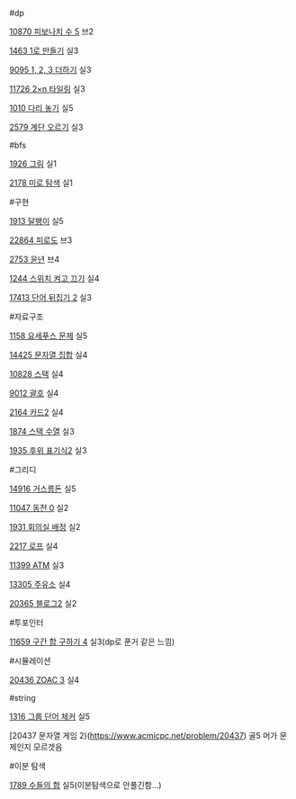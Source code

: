 #dp

[10870 피보나치 수 5](https://www.acmicpc.net/problem/10870)  브2

[1463 1로 만들기](https://www.acmicpc.net/problem/1463) 실3

[9095 1, 2, 3 더하기](https://www.acmicpc.net/problem/9095) 실3

[11726 2×n 타일링](https://www.acmicpc.net/problem/11726) 실3

[1010 다리 놓기](https://www.acmicpc.net/problem/1010) 실5

[2579 계단 오르기](https://www.acmicpc.net/problem/2579) 실3

#bfs

[1926 그림](https://www.acmicpc.net/problem/1926) 실1

[2178 미로 탐색](https://www.acmicpc.net/problem/2178) 실1

#구현

[1913 달팽이](https://www.acmicpc.net/problem/1913) 실5

[22864 피로도](https://www.acmicpc.net/problem/22864) 브3

[2753 윤년](https://www.acmicpc.net/problem/2753) 브4

[1244 스위치 켜고 끄기](https://www.acmicpc.net/problem/1244) 실4

[17413 단어 뒤집기 2](https://www.acmicpc.net/problem/17413) 실3

#자료구조

[1158 요세푸스 문제](https://www.acmicpc.net/problem/1158) 실5

[14425 문자열 집합](https://www.acmicpc.net/problem/14425) 실4

[10828 스택](https://www.acmicpc.net/problem/10828) 실4

[9012 괄호](https://www.acmicpc.net/problem/9012) 실4

[2164 카드2](https://www.acmicpc.net/problem/2164) 실4

[1874 스택 수열](https://www.acmicpc.net/problem/1874) 실3

[1935 후위 표기식2](https://www.acmicpc.net/problem/1935) 실3

#그리디

[14916 거스름돈](https://www.acmicpc.net/submit/14916/35024217) 실5

[11047 동전 0](https://www.acmicpc.net/problem/11047) 실2

[1931 회의실 배정](https://www.acmicpc.net/problem/1931) 실2

[2217 로프](https://www.acmicpc.net/problem/2217) 실4

[11399 ATM](https://www.acmicpc.net/problem/11399) 실3

[13305 주유소](https://www.acmicpc.net/problem/13305) 실4

[20365 블로그2](https://www.acmicpc.net/problem/20365) 실2

#투포인터

[11659 구간 합 구하기 4](https://www.acmicpc.net/problem/11659) 실3(dp로 푼거 같은 느낌)

#시뮬레이션

[20436 ZOAC 3](https://www.acmicpc.net/problem/20436) 실4

#string

[1316 그룹 단어 체커](https://www.acmicpc.net/problem/1316) 실5

[20437 문자열 게임 2)(https://www.acmicpc.net/problem/20437) 골5 머가 문제인지 모르겟음

#이분 탐색

[1789 수들의 합](https://www.acmicpc.net/problem/1789) 실5(이분탐색으로 안풀긴함...)



